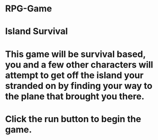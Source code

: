 # RPG-Game
# Island Survival
# This game will be survival based, you and a few other characters will attempt to get off the island your stranded on by finding your way to the plane that brought you there.
# Click the run button to begin the game.
